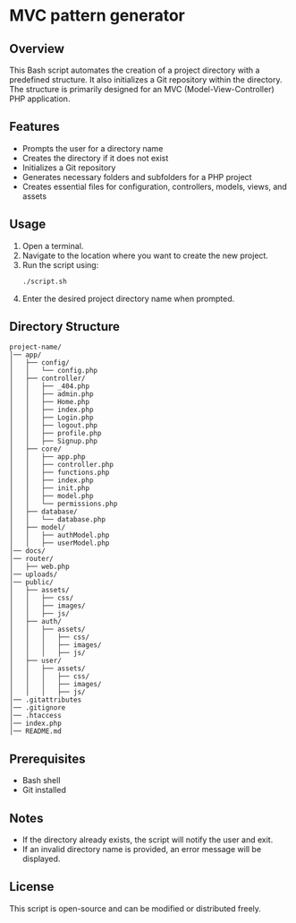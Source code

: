# MVC pattern generator

## Overview
This Bash script automates the creation of a project directory with a predefined structure. It also initializes a Git repository within the directory. The structure is primarily designed for an MVC (Model-View-Controller) PHP application.

## Features
- Prompts the user for a directory name
- Creates the directory if it does not exist
- Initializes a Git repository
- Generates necessary folders and subfolders for a PHP project
- Creates essential files for configuration, controllers, models, views, and assets

## Usage
1. Open a terminal.
2. Navigate to the location where you want to create the new project.
3. Run the script using:
   ```bash
   ./script.sh
   ```
4. Enter the desired project directory name when prompted.

## Directory Structure
```
project-name/
│── app/
│   ├── config/
│   │   └── config.php
│   ├── controller/
│   │   ├── _404.php
│   │   ├── admin.php
│   │   ├── Home.php
│   │   ├── index.php
│   │   ├── Login.php
│   │   ├── logout.php
│   │   ├── profile.php
│   │   ├── Signup.php
│   ├── core/
│   │   ├── app.php
│   │   ├── controller.php
│   │   ├── functions.php
│   │   ├── index.php
│   │   ├── init.php
│   │   ├── model.php
│   │   └── permissions.php
│   ├── database/
│   │   └── database.php
│   ├── model/
│   │   ├── authModel.php
│   │   ├── userModel.php
│── docs/
│── router/
│   ├── web.php
│── uploads/
│── public/
│   ├── assets/
│   │   ├── css/
│   │   ├── images/
│   │   ├── js/
│   ├── auth/
│   │   ├── assets/
│   │   │   ├── css/
│   │   │   ├── images/
│   │   │   ├── js/
│   ├── user/
│   │   ├── assets/
│   │   │   ├── css/
│   │   │   ├── images/
│   │   │   ├── js/
│── .gitattributes
│── .gitignore
│── .htaccess
│── index.php
│── README.md
```

## Prerequisites
- Bash shell
- Git installed

## Notes
- If the directory already exists, the script will notify the user and exit.
- If an invalid directory name is provided, an error message will be displayed.

## License
This script is open-source and can be modified or distributed freely.

